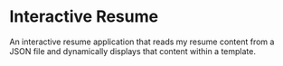 Interactive Resume
==================
An interactive resume application that reads my resume content from a JSON file and dynamically displays that content within a template.
